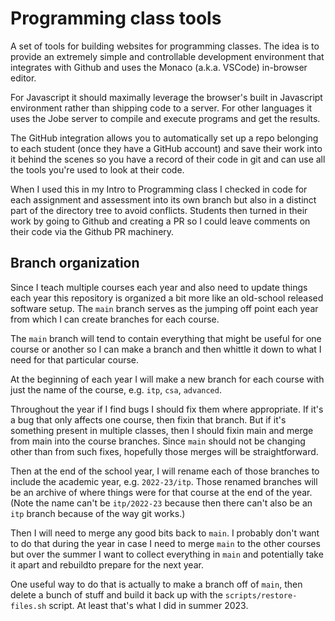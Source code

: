 # Programming class tools

A set of tools for building websites for programming classes. The idea is to
provide an extremely simple and controllable development environment that
integrates with Github and uses the Monaco (a.k.a. VSCode) in-browser editor.

For Javascript it should maximally leverage the browser's built in Javascript
environment rather than shipping code to a server. For other languages it uses
the Jobe server to compile and execute programs and get the results.

The GitHub integration allows you to automatically set up a repo belonging to
each student (once they have a GitHub account) and save their work into it
behind the scenes so you have a record of their code in git and can use all the
tools you're used to look at their code.

When I used this in my Intro to Programming class I checked in code for each
assignment and assessment into its own branch but also in a distinct part of the
directory tree to avoid conflicts. Students then turned in their work by going
to Github and creating a PR so I could leave comments on their code via the
Github PR machinery.

## Branch organization

Since I teach multiple courses each year and also need to update things each
year this repository is organized a bit more like an old-school released
software setup. The `main` branch serves as the jumping off point each year from
which I can create branches for each course.

The `main` branch will tend to contain everything that might be useful for one
course or another so I can make a branch and then whittle it down to what I
need for that particular course.

At the beginning of each year I will make a new branch for each course with just
the name of the course, e.g. `itp`, `csa`, `advanced`.

Throughout the year if I find bugs I should fix them where appropriate. If it's
a bug that only affects one course, then fixin that branch. But if it's
something present in multiple classes, then I should fixin main and merge
from main into the course branches. Since `main` should not be changing other
than from such fixes, hopefully those merges will be straightforward.

Then at the end of the school year, I will rename each of those branches to
include the academic year, e.g. `2022-23/itp`. Those renamed branches will be an
archive of where things were for that course at the end of the year. (Note the
name can't be `itp/2022-23` because then there can't also be an `itp` branch
because of the way git works.)

Then I will need to merge any good bits back to `main`. I probably don't want to
do that during the year in case I need to merge `main` to the other courses but
over the summer I want to collect everything in `main` and potentially take it
apart and rebuildto prepare for the next year.

One useful way to do that is actually to make a branch off of `main`, then
delete a bunch of stuff and build it back up with the `scripts/restore-files.sh`
script. At least that's what I did in summer 2023.
